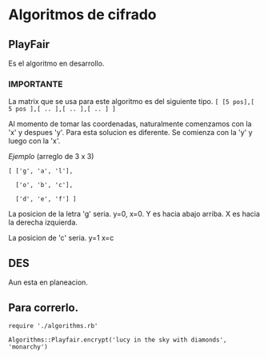 # Algoritmos de cifrado

## PlayFair
Es el algoritmo en desarrollo.

### IMPORTANTE
La matrix que se usa para este algoritmo es del siguiente tipo.
`[ [5 pos],[ 5 pos ],[ .. ],[ .. ],[ .. ] ]`

Al momento de tomar las coordenadas, naturalmente comenzamos con la 'x' y despues 'y'. Para esta solucion es
diferente. Se comienza con la 'y' y luego con la 'x'.

*Ejemplo*
(arreglo de 3 x 3)

```
[ ['g', 'a', 'l'],

  ['o', 'b', 'c'],

  ['d', 'e', 'f'] ]
```
La posicion de la letra 'g' seria. y=0, x=0.
Y es hacia abajo arriba.
X es hacia la derecha izquierda.

La posicion de 'c' seria.
y=1
x=c

## DES
Aun esta en planeacion.

## Para correrlo.

```
require './algorithms.rb'

Algorithms::Playfair.encrypt('lucy in the sky with diamonds', 'monarchy')
```
